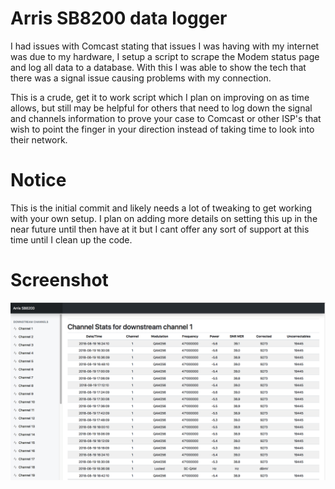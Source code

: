 # Arris SB8200 data logger

I had issues with Comcast stating that issues I was having with my internet was due to my hardware, I setup a script to scrape the Modem status page and log all data to a database.  With this I was able to show the tech that there was a signal issue causing problems with my connection.

This is a crude, get it to work script which I plan on improving on as time allows, but still may be helpful for others that need to log down the signal and channels information to prove your case to Comcast or other ISP's that wish to point the finger in your direction instead of taking time to look into their network.

# Notice

This is the initial commit and likely needs a lot of tweaking to get working with your own setup.  I plan on adding more details on setting this up in the near future until then have at it but I cant offer any sort of support at this time until I clean up the code.

# Screenshot

![Arris SB8200 Screenshot](https://github.com/sdenike/arris_sb8200/blob/master/assets/img/Screenshot.png "Arris SB8200 Screenshot")